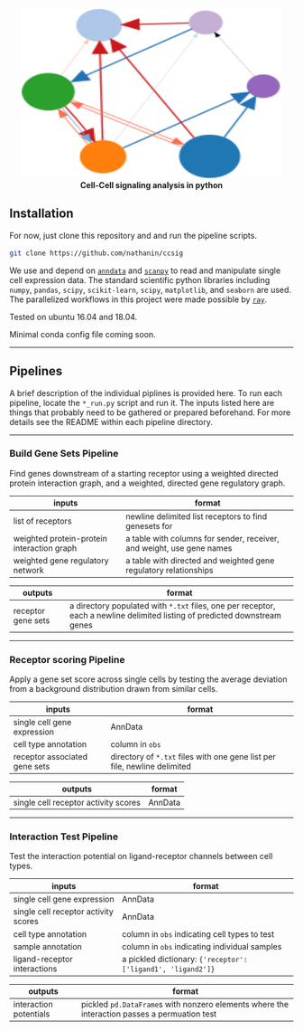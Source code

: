 <!-- # **C**ell **C**ell **SIG**naling -->

<!-- ![graph](assets/graph.svg) -->
<p align="center">
  <img width="460" height="300" src="assets/graph.svg">
  <br>
  <b>Cell-Cell signaling analysis in python</b><br>
</p>


## Installation

For now, just clone this repository and and run the pipeline scripts. 

```bash
git clone https://github.com/nathanin/ccsig
```

We use and depend on [`anndata`](https://anndata.readthedocs.io/en/latest/anndata.AnnData.html) and [`scanpy`](https://scanpy.readthedocs.io/en/stable/) to read and manipulate single cell expression data.
The standard scientific python libraries including `numpy`, `pandas`, `scipy`, `scikit-learn`, `scipy`, `matplotlib`, and `seaborn` are used.
The parallelized workflows in this project were made possible by [`ray`](https://github.com/ray-project/ray).

Tested on ubuntu 16.04 and 18.04.

Minimal conda config file coming soon.

<!-- [google](http://www.google.com) -->

---

## Pipelines

A brief description of the individual piplines is provided here.
To run each pipeline, locate the `*_run.py` script and run it. 
The inputs listed here are things that probably need to be gathered or prepared beforehand.
For more details see the README within each pipeline directory.

---

### Build Gene Sets Pipeline

Find genes downstream of a starting receptor using a weighted directed protein interaction graph, and a weighted, directed gene regulatory graph.

inputs | format
-------|--------
list of receptors | newline delimited list receptors to find genesets for
weighted protein-protein interaction graph | a table with columns for sender, receiver, and weight, use gene names
weighted gene regulatory network | a table with directed and weighted gene regulatory relationships


outputs | format
-------|--------
receptor gene sets | a directory populated with `*.txt` files, one per receptor, each a newline delimited listing of predicted downstream genes

---

### Receptor scoring Pipeline

Apply a gene set score across single cells by testing the average deviation from a background distribution drawn from similar cells. 

inputs | format
-------|--------
single cell gene expression | AnnData
cell type annotation | column in `obs`
receptor associated gene sets | directory of `*.txt` files with one gene list per file, newline delimited


outputs | format
-------|--------
single cell receptor activity scores | AnnData


---


### Interaction Test Pipeline

Test the interaction potential on ligand-receptor channels between cell types. 


inputs | format
-------|--------
single cell gene expression | AnnData
single cell receptor activity scores | AnnData
cell type annotation | column in `obs` indicating cell types to test
sample annotation | column in `obs` indicating individual samples
ligand-receptor interactions | a pickled dictionary: `{'receptor': ['ligand1', 'ligand2']}`


outputs | format
-------|--------
interaction potentials | pickled `pd.DataFrame`s with nonzero elements where the interaction passes a permuation test

